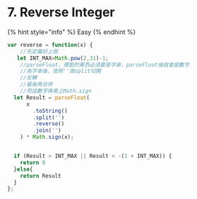 # 7. Reverse Integer

{% hint style="info" %}
Easy
{% endhint %}

```javascript
var reverse = function(x) {
    //先定義好上限
   let INT_MAX=Math.pow(2,31)-1;
    //parseFloat，裡面的東西必須要是字串，parseFloat後就會是數字
    //為字串後，依照''做split切開
    //反轉
    //最後再合併
    //而這數字再乘上Math.sign
  let Result = parseFloat(
      x
        .toString()
        .split('')
        .reverse()
        .join('')
    ) * Math.sign(x);


  if (Result > INT_MAX || Result < -(1 + INT_MAX)) {
    return 0
  }else{
    return Result
  }
};
```

